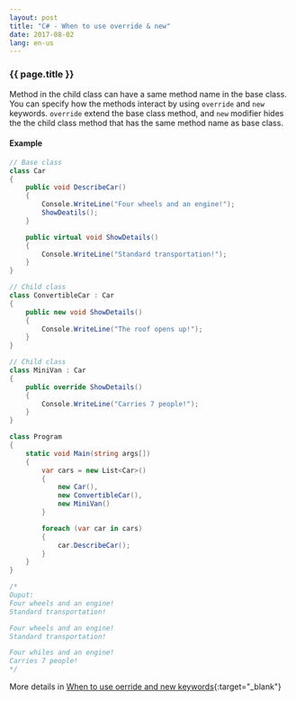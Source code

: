 ```yaml
---
layout: post
title: "C# - When to use override & new"
date: 2017-08-02
lang: en-us
---
```


### {{ page.title }}

Method in the child class can have a same method name in the base class. You can specify how the methods interact by using `override` and `new` keywords. `override` extend the base class method, and `new` modifier hides the the child class method that has the same method name as base class.

#### Example

```csharp
// Base class
class Car
{
    public void DescribeCar()
    {
        Console.WriteLine("Four wheels and an engine!");
        ShowDeatils();
    }

    public virtual void ShowDetails()
    {
        Console.WriteLine("Standard transportation!");
    }
}

// Child class
class ConvertibleCar : Car
{
    public new void ShowDetails()
    {
        Console.WriteLine("The roof opens up!");
    }
}

// Child class
class MiniVan : Car
{
    public override ShowDetails()
    {
        Console.WriteLine("Carries 7 people!");
    }
}

class Program
{
    static void Main(string args[])
    {
        var cars = new List<Car>()
        {
            new Car(),
            new ConvertibleCar(),
            new MiniVan()
        }

        foreach (var car in cars)
        {
            car.DescribeCar();
        }
    }
}

/*
Ouput:
Four wheels and an engine!
Standard transportation!

Four wheels and an engine!
Standard transportation!

Four whiles and an engine!
Carries 7 people!
*/
```

More details in [When to use oerride and new keywords](https://docs.microsoft.com/en-us/dotnet/csharp/programming-guide/classes-and-structs/knowing-when-to-use-override-and-new-keywords){:target="_blank"}